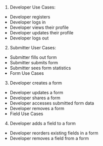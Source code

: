 1. Developer Use Cases:
  * Developer registers
  * Developer logs in
  * Developer views their profile
  * Developer updates their profile
  * Developer logs out
2. Submitter User Cases:
  * Submitter fills out form
  * Submitter submits form
  * Submitter sees form statistics
  * Form Use Cases

3. Developer creates a form
  * Developer updates a form
  * Developer shares a form
  * Developer accesses submitted form data
  * Developer removes a form
  * Field Use Cases

4. Developer adds a field to a form
  * Developer reorders existing fields in a form
  * Developer removes a field from a form
